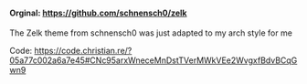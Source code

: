 #### Orginal: https://github.com/schnensch0/zelk

The Zelk theme from schnensch0 was just adapted to my arch style for me

Code: https://code.christian.re/?05a77c002a6a7e45#CNc95arxWneceMnDstTVerMWkVEe2WvgxfBdvBCqGwn9
